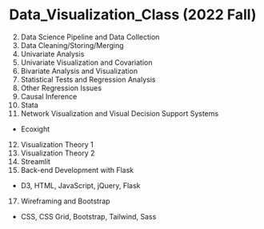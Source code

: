 # Data_Visualization_Class (2022 Fall)

2. Data Science Pipeline and Data Collection
3. Data Cleaning/Storing/Merging
4. Univariate Analysis
5. Univariate Visualization and Covariation
6. Bivariate Analysis and Visualization
7. Statistical Tests and Regression Analysis
8. Other Regression Issues
9. Causal Inference
10. Stata
11. Network Visualization and Visual Decision Support Systems
- Ecoxight
12. Visualization Theory 1
13. Visualization Theory 2
15. Streamlit
16. Back-end Development with Flask
- D3, HTML, JavaScript, jQuery, Flask
17. Wireframing and Bootstrap
- CSS, CSS Grid, Bootstrap, Tailwind, Sass
